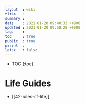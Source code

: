 ```yaml
---
layout  : wiki
title   : 
summary : 
date    : 2021-01-20 09:40:33 +0900
updated : 2021-01-20 09:58:28 +0900
tags    : 
toc     : true
public  : true
parent  : 
latex   : false
---
```

* TOC
{:toc}

# Life Guides
* [[42-rules-of-life]] 
